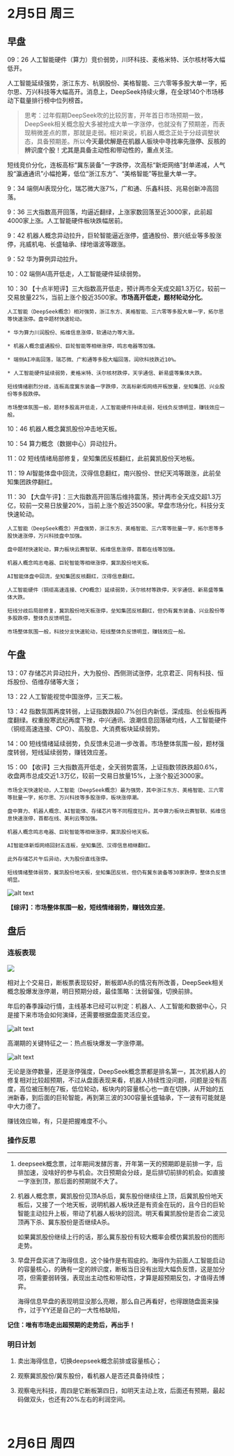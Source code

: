 # 2月5日 周三 

## 早盘

09：26 人工智能硬件（算力）竞价弱势，川环科技、麦格米特、沃尔核材等大幅低开。

人工智能延续强势，浙江东方、杭钢股份、美格智能、三六零等多股大单一字，拓尔思、万兴科技等大幅高开。消息上，DeepSeek持续火爆，在全球140个市场移动下载量排行榜中位列榜首。

> 思考：过年假期DeepSeek吹的比较厉害，开年首日市场预期一致，DeepSeek相关概念股大多被抢成大单一字涨停，也就没有了预期差，而表现稍微差点的票，那就是走弱。相对来说，机器人概念正处于分歧调整状态，具备预期差。所以**今天最优解是在机器人板块中寻找率先涨停、反核的辨识度个股！尤其是具备主动性和带动性的，重点关注**。

短线竞价分化，连板高标“冀东装备”一字跌停，次高标“新炬网络”封单递减，人气股“瀛通通讯”小幅抢筹，低位“浙江东方”、“美格智能”等批量大单一字。

9：34 端侧AI表现分化，瑞芯微大涨7%，广和通、乐鑫科技、兆易创新冲高回落。

9：36 三大指数高开回落，均逼近翻绿，上涨家数回落至近3000家，此前超4000家上涨。人工智能硬件板块跌幅居前。

9：42 机器人概念异动拉升，巨轮智能逼近涨停，盛通股份、景兴纸业等多股涨停，兆威机电、长盛轴承、绿地谐波等跟涨。

9：52 华为算例异动拉升。

10：02 端侧AI高开低走，人工智能硬件延续弱势。

10：30 【十点半短评】三大指数高开低走，预计两市全天成交超1.3万亿，较前一交易放量22%，当前上涨个股近3500家。**市场高开低走，题材轮动分化**。

    人工智能（DeepSeek概念）相对强势，浙江东方、美格智能、三六零等多股大单一字，拓尔思等快速涨停。盘中题材快速轮动。
    
    * 华为算力川润股份、拓维信息涨停，软通动力等大涨。
    
    * 机器人概念盛通股份、巨轮智能等相继涨停，鸣志电器等加强。
    
    * 端侧AI冲高回落，瑞芯微、广和通等多股大幅回落，润欣科技跌近10%。
    
    * 人工智能硬件延续弱势，麦格米特、沃尔核材跌停，天孚通信、新易盛等集体大跌。
    
    短线情绪剧烈分歧，连板高度冀东装备一字跌停，次高标新炬网络开板放量，垒知集团、兴业股份等多股跌停。
    
    市场整体氛围一般，题材多股高开低走，人工智能硬件持续走弱，短线负反馈明显，赚钱效应一般。

10：46 机器人概念冀凯股份冲击地天板。

10：54 算力概念（数据中心）异动拉升。

11：02 短线情绪局部修复，垒知集团反核翻红，此前冀凯股份天地板。

11：19 AI智能体盘中回流，汉得信息翻红，南兴股份、世纪天鸿等跟涨，此前垒知集团跌停翻红。

11：30 【大盘午评】：三大指数高开回落后维持震荡，预计两市全天成交超1.3万亿，较前一交易日放量20%，当前上涨个股近3500家。早盘市场分化，科技分支快速轮动。

    人工智能（DeepSeek概念）开盘强势，浙江东方、美格智能、三六零等批量一字，拓尔思等多股快速涨停，万兴科技盘中加强。
    
    盘中题材快速轮动，算力板块云赛智联、拓维信息涨停，首都在线等加强。
    
    机器人概念鸣志电器、巨轮智能等相继涨停，冀凯股份地天板。
    
    AI智能体盘中回流，垒知集团反核翻红，汉得信息翻红。
    
    人工智能硬件（铜缆高速连接、CPO概念）延续弱势，沃尔核材等跌停，天孚通信、新易盛等集体大跌。
    
    短线分歧后局部修复，冀凯股份地天板涨停，垒知集团反核翻红，但仍有冀东装备、兴业股份等多股跌停，整体负反馈明显。
    
    市场整体氛围一般，科技分支快速轮动，短线整体负反馈明显，赚钱效应一般。

## 午盘

13：07 存储芯片异动拉升，大为股份、西侧测试涨停，北京君正、同有科技、恒烁股份、佰维存储等大涨；

13：22 人工智能视觉中国涨停，三天二板。

13：42 指数氛围再度转弱，上证指数跌超0.7%创日内新低，深成指、创业板指再度翻绿。权重股寒武纪再度下挫，中兴通讯、浪潮信息回落破均线，人工智能硬件（铜缆高速连接、CPO）、高股息、大消费板块延续弱势。

14：00 短线情绪延续弱势，负反馈未见进一步改善。市场整体氛围一般，题材强度转弱，短线延续弱势，赚钱效应差。

15：00 【收评】三大指数高开低走，全天弱势震荡，上证指数领跌跌超0.6%，收盘两市总成交近1.3万亿，较前一交易日放量15%，上涨个股近3000家。

    市场全天快速轮动，人工智能（DeepSeek概念）最为强势，其中浙江东方、美格智能、三六零等批量一字，拓尔思、万兴科技等多股涨停，板块涨停潮。
    
    盘中算力、机器人概念、AI智能体、存储芯片等不同程度拉升。其中算力板块云赛智联、拓维信息快速涨停，首都在线、美利云等加强。
    
    机器人概念鸣志电器、巨轮智能等相继涨停，冀凯股份地天板。
    
    AI智能体新炬网络回封五连板，垒知集团、汉得信息相继翻红。
    
    此外存储芯片午后异动，大为股份直线涨停。
    
    短线情绪整体弱势，冀凯股份地天板，垒知集团反核，但仍有冀东装备等30家跌停，整体负反馈明显。

![alt text](img\image4.png)
    
**【综评】：市场整体氛围一般，短线情绪弱势，赚钱效应差**。

## 盘后

### 连板表现

![](img\image.png)

相对上个交易日，断板票表现较好，断板即A杀的情况有所改善，DeepSeek相关概念股爆发涨停潮，明日预期分歧，最佳策略：汰弱留强，切换前排。

年后的春季躁动行情，主线基本已经可以判定：机器人、人工智能和数据中心，只是接下来市场会如何演绎，还需要根据盘面灵活应变。

![alt text](img\image-1.png)

高潮期的关键特征之一：热点板块爆发一字涨停潮。

![alt text](img\image3.png)

无论是涨停数量，还是涨停强度，DeepSeek概念票都是排名第一，其次机器人的修复相对比较超预期，不过从盘面表现来看，机器人持续性没问题，问题是没有高度，高位被压制在7板，低位轮动，板块内的容量核心也一直在切换，从开始的五洲新春，到后面的巨轮智能，再到第三波的300容量长盛轴承，下一波有可能就是中大力德了。

赚钱效应嘛，有，只是把握难度不小。

### 操作反思
---

1. deepseek概念票，过年期间发酵厉害，开年第一天的预期即是前排一字，后排加速，没啥好的参与机会。次日预期会分歧，是后排切前排的机会。如直接一字涨到顶，那后面的预期就不大了。

2. 机器人概念票，冀凯股份见顶A杀后，冀东股份继续往上顶，后冀凯股份地天板后，又接了一个地天板，说明机器人板块还是有资金在玩的，且今日的巨轮智能主动拉升上板，带动了机器人板块的回流。明天看冀凯股份是否会二波见顶再下杀、冀东股份是否继续A杀。

    如果冀凯股份继续上行的话，那么冀东股份有较大概率会模仿冀凯股份的图形走势。

3. 早盘开盘买进了海得信息，这个操作是有瑕疵的。海得作为前面人工智能启动的容量核心，的确有一定的辨识度，断板当日没有出现大幅负反馈，这是加分项，但需要弱转强，表现出主动性和带动性，才算是超预期反包，才值得去博弈。

    海得信息早盘的表现明显没那么亮眼，那么自己再看好，也得跟随盘面来操作，过于YY还是自己的一大性格缺陷，
    
**记住：唯有市场走出超预期的走势后，再出手！**

### 明日计划

1. 卖出海得信息，切换deepseek概念前排或容量核心；

2. 观察冀凯股份/冀东股份，看机器人是否还具备持续性；

3. 观察电光科技，周四是它断板第四日，如明天主动上攻，后面还有预期，最起码做双头，也还有20%左右的利润空间。

</br>

# 2月6日 周四